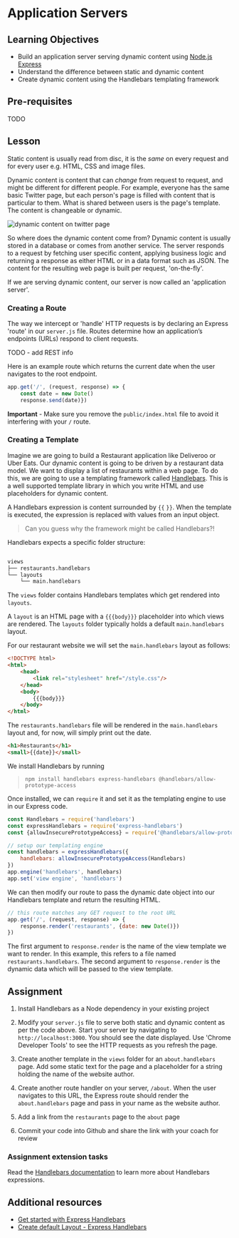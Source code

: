 # Application Servers

## Learning Objectives
* Build an application server serving dynamic content using [Node.js Express](https://expressjs.com/)  
* Understand the difference between static and dynamic content
* Create dynamic content using the Handlebars templating framework

## Pre-requisites
TODO

## Lesson
Static content is usually read from disc, it is the <em>same</em> on every request and for every user e.g. HTML, CSS and image files. 

Dynamic content is content that can <em>change</em> from request to request, and might be different for different people. For example, everyone has the same basic Twitter page, but each person's page is filled with content that is particular to them. What is shared between users is the page's template. The content is changeable or dynamic.

![dynamic content on twitter page](https://user-images.githubusercontent.com/1316724/113910233-7fea8600-97d0-11eb-96fb-226c84b4ceef.jpg)

So where does the dynamic content come from? Dynamic content is usually stored in a database or comes from another service. The server responds to a request by fetching user specific content, applying business logic and returning a response as either HTML or in a data format such as JSON. The content for the resulting web page is built per request, 'on-the-fly'.

If we are serving dynamic content, our server is now called an 'application server'.

### Creating a Route
The way we intercept or 'handle' HTTP requests is by declaring an Express 'route' in our `server.js` file. Routes determine how an application’s endpoints (URLs) respond to client requests.

TODO - add REST info

Here is an example route which returns the current date when the user navigates to the root endpoint.

```javascript
app.get('/', (request, response) => {
    const date = new Date()
    response.send(date)})
```

**Important** - Make sure you remove the `public/index.html` file to avoid it interfering with your `/` route.

### Creating a Template
Imagine we are going to build a Restaurant application like Deliveroo or Uber Eats. Our dynamic content is going to be driven by a restaurant data model. We want to display a list of restaurants within a web page. To do this, we are going to use a templating framework called [Handlebars](https://handlebarsjs.com/). This is a well supported template library in which you write HTML and use placeholders for dynamic content. 

A Handlebars expression is content surrounded by `{{` `}}`. When the template is executed, the expression is replaced with values from an input object. 

> Can you guess why the framework might be called Handlebars?!

Handlebars expects a specific folder structure:
```sh

views
├── restaurants.handlebars
└── layouts
    └── main.handlebars

```
The `views` folder contains Handlebars templates which get rendered into `layouts`. 

A `layout` is an HTML page with a `{{{body}}}` placeholder into which views are rendered. The `layouts` folder typically holds a default `main.handlebars` layout. 

For our restaurant website we will set the `main.handlebars` layout as follows: 
```html
<!DOCTYPE html>
<html>
    <head>
        <link rel="stylesheet" href="/style.css"/>
    </head>
    <body>
        {{{body}}}
    </body>
</html>
```
The `restaurants.handlebars` file will be rendered in the `main.handlebars` layout and, for now, will simply print out the date. 
```html
<h1>Restaurants</h1>
<small>{{date}}</small>
```

We install Handlebars by running 
> `npm install handlebars express-handlebars @handlebars/allow-prototype-access`

Once installed, we can `require` it and set it as the templating engine to use in our Express code. 

```javascript
const Handlebars = require('handlebars')
const expressHandlebars = require('express-handlebars')
const {allowInsecurePrototypeAccess} = require('@handlebars/allow-prototype-access')

// setup our templating engine
const handlebars = expressHandlebars({
    handlebars: allowInsecurePrototypeAccess(Handlebars)
})
app.engine('handlebars', handlebars)
app.set('view engine', 'handlebars')
```

We can then modify our route to pass the dynamic date object into our Handlebars template and return the resulting HTML.

```js
// this route matches any GET request to the root URL
app.get('/', (request, response) => {
    response.render('restaurants', {date: new Date()})
})
```
The first argument to `response.render` is the name of the view template we want to render. In this example, this refers to a file named `restaurants.handlebars`.
The second argument to `response.render` is the dynamic data which will be passed to the view template.

## Assignment
  1. Install Handlebars as a Node dependency in your existing project

  1. Modify your `server.js` file to serve both static and dynamic content as per the code above. Start your server by navigating to `http://localhost:3000`. You should see the date displayed. Use 'Chrome Developer Tools' to see the HTTP requests as you refresh the page. 

  1. Create another template in the `views` folder for an `about.handlebars` page. Add some static text for the page and a placeholder for a string holding the name of the website author.

  1. Create another route handler on your server, `/about`. When the user navigates to this URL, the Express route should render the `about.handlebars` page and pass in your name as the website author.

  1. Add a link from the `restaurants` page to the `about` page

  1. Commit your code into Github and share the link with your coach for review

  ### Assignment extension tasks
  Read the [Handlebars documentation](https://handlebarsjs.com/guide/#what-is-handlebars) to learn more about Handlebars expressions.

  ## Additional resources
   * [Get started with Express Handlebars](https://www.youtube.com/watch?v=erfN7fH7A6s) 
   * [Create default Layout - Express Handlebars](https://www.youtube.com/watch?v=Yh5qW_L5YNQ)


